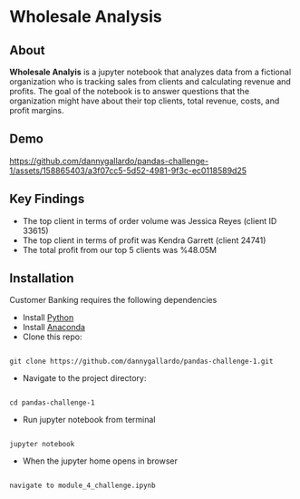 # Wholesale Analysis

## About

**Wholesale Analyis** is a jupyter notebook that analyzes data from a fictional organization who is tracking sales from clients and calculating revenue and profits.  The goal of the notebook is to answer questions that the organization might have about their top clients, total revenue, costs, and profit margins.

## Demo
  
https://github.com/dannygallardo/pandas-challenge-1/assets/158865403/a3f07cc5-5d52-4981-9f3c-ec0118589d25

## Key Findings
- The top client in terms of order volume was Jessica Reyes (client ID 33615)
- The top client in terms of profit was Kendra Garrett (client 24741)
- The total profit from our top 5 clients was %48.05M 

## Installation
Customer Banking requires the following dependencies
- Install [Python](https://www.python.org/)
- Install [Anaconda](https://www.anaconda.com/download )
- Clone this repo:  
```

git clone https://github.com/dannygallardo/pandas-challenge-1.git

```
- Navigate to the project directory:  
```

cd pandas-challenge-1

```
- Run jupyter notebook from terminal    
```

jupyter notebook

```
- When the jupyter home opens in browser  
```

navigate to module_4_challenge.ipynb  
```
